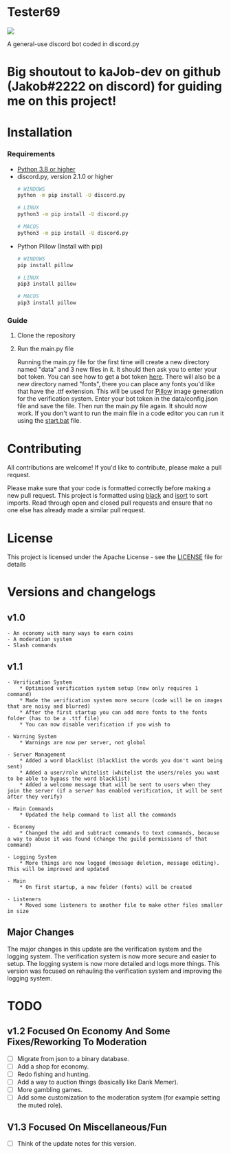# Tester69

[![](https://discord.com/api/guilds/733219077744754750/embed.png)](https://discord.gg/VsDDf8YKBV)

A general-use discord bot coded in discord.py

# Big shoutout to kaJob-dev on github (Jakob#2222 on discord) for guiding me on this project!

# Installation
### Requirements
- [Python 3.8 or higher](https://www.python.org/downloads/)
- discord.py, version 2.1.0 or higher 
    ```bash
    # WINDOWS 
    python -m pip install -U discord.py

    # LINUX
    python3 -m pip install -U discord.py

    # MACOS
    python3 -m pip install -U discord.py
    ```
- Python Pillow (Install with pip)
    ```bash
    # WINDOWS 
    pip install pillow

    # LINUX
    pip3 install pillow

    # MACOS
    pip3 install pillow
    ```

### Guide
1. Clone the repository
2. Run the main.py file

    Running the main.py file for the first time will create a new directory named "data" and 3 new files in it. It should then ask you to enter your bot token. You can see how to get a bot token [here](https://www.youtube.com/watch?v=aI4OmIbkJH8). There will also be a new directory named "fonts", there you can place any fonts you'd like that have the .ttf extension. This will be used for [Pillow](https://pillow.readthedocs.io/en/stable/index.html#) image generation for the verification system. Enter your bot token in the data/config.json file and save the file. Then run the main.py file again. It should now work. If you don't want to run the main file in a code editor you can run it using the [start.bat](start.bat) file.

# Contributing 
All contributions are welcome! If you'd like to contribute, please make a pull request.

Please make sure that your code is formatted correctly before making a new pull request. This project is formatted using [black](https://black.readthedocs.io/en/stable/) and [isort](https://pycqa.github.io/isort/) to sort imports. Read through open and closed pull requests and ensure that no one else has already made a similar pull request. 

# License 
This project is licensed under the Apache License - see the [LICENSE](LICENSE) file for details

# Versions and changelogs

## v1.0

    - An economy with many ways to earn coins
    - A moderation system
    - Slash commands 

## v1.1

    - Verification System
        * Optimised verification system setup (now only requires 1 command)
        * Made the verification system more secure (code will be on images that are noisy and blurred)
        * After the first startup you can add more fonts to the fonts folder (has to be a .ttf file)
        * You can now disable verification if you wish to
    
    - Warning System
        * Warnings are now per server, not global
    
    - Server Management
        * Added a word blacklist (blacklist the words you don't want being sent)
        * Added a user/role whitelist (whitelist the users/roles you want to be able to bypass the word blacklist)
        * Added a welcome message that will be sent to users when they join the server (if a server has enabled verification, it will be sent after they verify)
    
    - Main Commands
        * Updated the help command to list all the commands

    - Economy
        * Changed the add and subtract commands to text commands, because a way to abuse it was found (change the guild permissions of that command)
    
    - Logging System
        * More things are now logged (message deletion, message editing). This will be improved and updated

    - Main
        * On first startup, a new folder (fonts) will be created

    - Listeners
        * Moved some listeners to another file to make other files smaller in size

## Major Changes
The major changes in this update are the verification system and the logging system. The verification system is now more secure and easier to setup. The logging system is now more detailed and logs more things. This version was focused on rehauling the verification system and improving the logging system.

# TODO

## v1.2 Focused On Economy And Some Fixes/Reworking To Moderation

- [ ] Migrate from json to a binary database.
- [ ] Add a shop for economy.
- [ ] Redo fishing and hunting.
- [ ] Add a way to auction things (basically like Dank Memer).
- [ ] More gambling games.
- [ ] Add some customization to the moderation system (for example setting the muted role).

## V1.3 Focused On Miscellaneous/Fun

- [ ] Think of the update notes for this version.